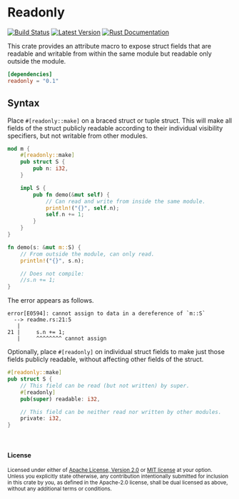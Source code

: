 Readonly
========

[![Build Status](https://img.shields.io/github/workflow/status/dtolnay/readonly/CI/master)](https://github.com/dtolnay/readonly/actions?query=branch%3Amaster)
[![Latest Version](https://img.shields.io/crates/v/readonly.svg)](https://crates.io/crates/readonly)
[![Rust Documentation](https://img.shields.io/badge/api-rustdoc-blue.svg)](https://docs.rs/readonly)

This crate provides an attribute macro to expose struct fields that are readable
and writable from within the same module but readable only outside the module.

```toml
[dependencies]
readonly = "0.1"
```

## Syntax

Place `#[readonly::make]` on a braced struct or tuple struct. This will make all
fields of the struct publicly readable according to their individual visibility
specifiers, but not writable from other modules.

```rust
mod m {
    #[readonly::make]
    pub struct S {
        pub n: i32,
    }

    impl S {
        pub fn demo(&mut self) {
            // Can read and write from inside the same module.
            println!("{}", self.n);
            self.n += 1;
        }
    }
}

fn demo(s: &mut m::S) {
    // From outside the module, can only read.
    println!("{}", s.n);

    // Does not compile:
    //s.n += 1;
}
```

The error appears as follows.

```console
error[E0594]: cannot assign to data in a dereference of `m::S`
  --> readme.rs:21:5
   |
21 |     s.n += 1;
   |     ^^^^^^^^ cannot assign
```

Optionally, place `#[readonly]` on individual struct fields to make just those
fields publicly readable, without affecting other fields of the struct.

```rust
#[readonly::make]
pub struct S {
    // This field can be read (but not written) by super.
    #[readonly]
    pub(super) readable: i32,

    // This field can be neither read nor written by other modules.
    private: i32,
}
```

<br>

#### License

<sup>
Licensed under either of <a href="LICENSE-APACHE">Apache License, Version
2.0</a> or <a href="LICENSE-MIT">MIT license</a> at your option.
</sup>

<br>

<sub>
Unless you explicitly state otherwise, any contribution intentionally submitted
for inclusion in this crate by you, as defined in the Apache-2.0 license, shall
be dual licensed as above, without any additional terms or conditions.
</sub>
